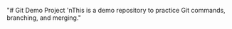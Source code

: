 "# Git Demo Project 'nThis is a demo repository to practice Git commands, branching, and merging." 
